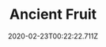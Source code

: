 ---
templateKey: blog-post
featuredpost: false
date: 2020-02-23T00:22:22.711Z
title: Ancient Fruit
description: Its been dormant for eons.
type: fruit
sellPrice: 550
energy: 
health: 
featuredimage: /img/Ancient_Fruit.png
tags:
  - fruit
  - The Missing Bundle
  - reharvest
  - Spring
  - Summer
  - Fall
  - inedible
---